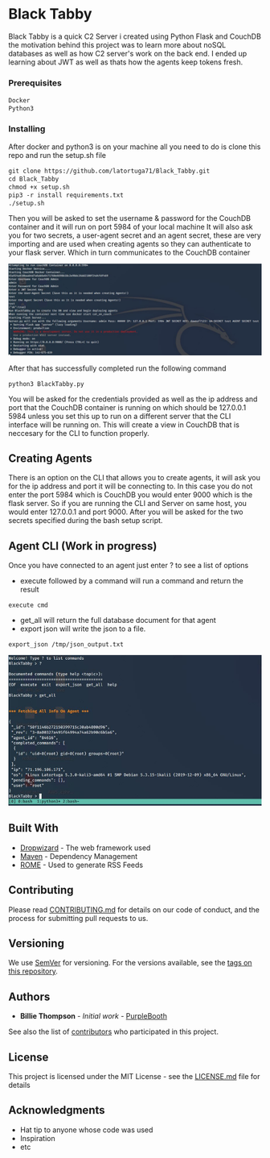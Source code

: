 # Black Tabby

Black Tabby is a quick C2 Server i created using Python Flask and CouchDB 
the motivation behind this project was to learn more about noSQL databases as well as how C2 server's work on the back end. I ended up learning about JWT as well as thats how the agents keep tokens fresh. 

### Prerequisites
```
Docker
Python3
```
### Installing

After docker and python3 is on your machine all you need to do is clone this repo and run the setup.sh file

```
git clone https://github.com/latortuga71/Black_Tabby.git
cd Black_Tabby
chmod +x setup.sh
pip3 -r install requirements.txt
./setup.sh
```

Then you will be asked to set the username & password for the CouchDB container and it will run on port 5984 of your local machine
It will also ask you for two secrets, a user-agent secret and an agent secret, these are very importing and are used when creating agents
so they can authenticate to your flask server. Which in turn communicates to the CouchDB container

![](https://github.com/latortuga71/Black_Tabby/blob/master/setup1.JPG)

After that has successfully completed run the following command
```
python3 BlackTabby.py
```
You will be asked for the credentials provided as well as the ip address and port that the CouchDB container is running on which should be 127.0.0.1 5984 unless you set this up to run on a different server that the CLI interface will be running on. This will create a view in CouchDB that is neccesary for the CLI to function properly.

## Creating Agents

There is an option on the CLI that allows you to create agents, it will ask you for the ip address and port it will be connecting to. In this case you do not enter the port 5984 which is CouchDB you would enter 9000 which is the flask server.
So if you are running the CLI and Server on same host, you would enter 127.0.0.1 and port 9000. After you will be asked for the two secrets specified during the bash setup script.

## Agent CLI (Work in progress)

Once you have connected to an agent just enter ? to see a list of options
* execute followed by a command will run a command and return the result
```
execute cmd
```
* get_all will return the full database document for that agent
* export json will write the json to a file.
```
export_json /tmp/json_output.txt
```

![](https://github.com/latortuga71/Black_Tabby/blob/master/setup3.JPG)

## Built With

* [Dropwizard](http://www.dropwizard.io/1.0.2/docs/) - The web framework used
* [Maven](https://maven.apache.org/) - Dependency Management
* [ROME](https://rometools.github.io/rome/) - Used to generate RSS Feeds

## Contributing

Please read [CONTRIBUTING.md](https://gist.github.com/PurpleBooth/b24679402957c63ec426) for details on our code of conduct, and the process for submitting pull requests to us.

## Versioning

We use [SemVer](http://semver.org/) for versioning. For the versions available, see the [tags on this repository](https://github.com/your/project/tags). 

## Authors

* **Billie Thompson** - *Initial work* - [PurpleBooth](https://github.com/PurpleBooth)

See also the list of [contributors](https://github.com/your/project/contributors) who participated in this project.

## License

This project is licensed under the MIT License - see the [LICENSE.md](LICENSE.md) file for details

## Acknowledgments

* Hat tip to anyone whose code was used
* Inspiration
* etc
